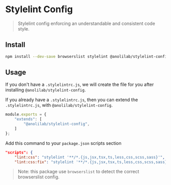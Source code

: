 # Stylelint Config

> Stylelint config enforcing an understandable and consistent code style.

## Install

```bash
npm install --dev-save browserslist stylelint @anolilab/stylelint-config
```

## Usage

If you don't have a `.stylelintrc.js`, we will create the file for you after installing `@anolilab/stylelint-config`.

If you already have a `.stylelintrc.js`, then you can extend the `.stylelintrc.js`, with `@anolilab/stylelint-config`.

```js
module.exports = {
    "extends": [
        "@anolilab/stylelint-config",
    ]
};
```

Add this command to your `package.json` scripts section

```json
"scripts": {
    "lint:css": "stylelint '**/*.{js,jsx,tsx,ts,less,css,scss,sass}'",
    "lint:css:fix": "stylelint '**/*.{js,jsx,tsx,ts,less,css,scss,sass}' --fix",
```

> Note: this package use `browserslist` to detect the correct browserslist config.
